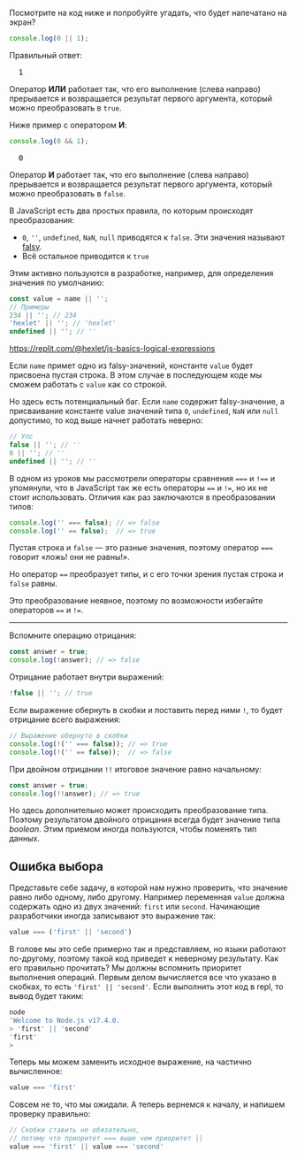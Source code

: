 
Посмотрите на код ниже и попробуйте угадать, что будет напечатано на экран?

```javascript
console.log(0 || 1);
```

Правильный ответ:

<pre class='hexlet-basics-output'>
  1
</pre>

Оператор **ИЛИ** работает так, что его выполнение (слева направо) прерывается и возвращается результат первого аргумента, который можно преобразовать в `true`.

Ниже пример с оператором **И**:

```javascript
console.log(0 && 1);
```

<pre class='hexlet-basics-output'>
  0
</pre>

Оператор **И** работает так, что его выполнение (слева направо) прерывается и возвращается результат первого аргумента, который можно преобразовать в `false`.

В JavaScript есть два простых правила, по которым происходят преобразования:

* `0`, `''`, `undefined`, `NaN`, `null` приводятся к `false`. Эти значения называют [falsy](https://developer.mozilla.org/ru/docs/Glossary/Falsy).
* Всё остальное приводится к `true`

Этим активно пользуются в разработке, например, для определения значения по умолчанию:

```javascript
const value = name || '';
// Примеры
234 || ''; // 234
'hexlet' || ''; // 'hexlet'
undefined || ''; // ''
```

https://replit.com/@hexlet/js-basics-logical-expressions

Если `name` примет одно из falsy-значений, константе `value` будет присвоена пустая строка. В этом случае в последующем коде мы сможем работать с `value` как со строкой.

Но здесь есть потенциальный баг. Если `name` содержит falsy-значение, а присваивание константе value значений типа `0`, `undefined`, `NaN` или `null` допустимо, то код выше начнет работать неверно:

```javascript
// Упс
false || ''; // ''
0 || ''; // ''
undefined || ''; // ''
```

В одном из уроков мы рассмотрели операторы сравнения `===` и `!==` и упомянули, что в JavaScript так же есть операторы `==` и `!=`, но их не стоит использовать. Отличия как раз заключаются в преобразовании типов:

```javascript
console.log('' === false); // => false
console.log('' == false);  // => true
```

Пустая строка и `false` — это разные значения, поэтому оператор `===` говорит «ложь! они не равны!».

Но оператор `==` преобразует типы, и с его точки зрения пустая строка и `false` равны.

Это преобразование неявное, поэтому по возможности избегайте операторов `==` и `!=`.

---

Вспомните операцию отрицания:

```javascript
const answer = true;
console.log(!answer); // => false
```

Отрицание работает внутри выражений:

```javascript
!false || ''; // true
```

Если выражение обернуть в скобки и поставить перед ними `!`, то будет отрицание всего выражения:

```javascript
// Выражение обернуто в скобки
console.log(!('' === false)); // => true
console.log(!('' == false));  // => false
```

При двойном отрицании `!!` итоговое значение равно начальному:

```javascript
const answer = true;
console.log(!!answer); // => true
```

Но здесь дополнительно может происходить преобразование типа. Поэтому результатом двойного отрицания всегда будет значение типа *boolean*. Этим приемом иногда пользуются, чтобы поменять тип данных.

## Ошибка выбора

Представьте себе задачу, в которой нам нужно проверить, что значение равно либо одному, либо другому. Например переменная `value` должна содержать одно из двух значений: `first` или `second`. Начинающие разработчики иногда записывают это выражение так:

```javascript
value === ('first' || 'second')
```

В голове мы это себе примерно так и представляем, но языки работают по-другому, поэтому такой код приведет к неверному результату. Как его правильно прочитать? Мы должны вспомнить приоритет выполнения операций. Первым делом вычисляется все что указано в скобках, то есть `'first' || 'second'`. Если выполнить этот код в repl, то вывод будет таким:

```bash
node
'Welcome to Node.js v17.4.0.
> 'first' || 'second'
'first'
>
```

Теперь мы можем заменить исходное выражение, на частично вычисленное:

```javascript
value === 'first'
```

Совсем не то, что мы ожидали. А теперь вернемся к началу, и напишем проверку правильно:

```javascript
// Скобки ставить не обязательно,
// потому что приоритет === выше чем приоритет ||
value === 'first' || value === 'second'
```

